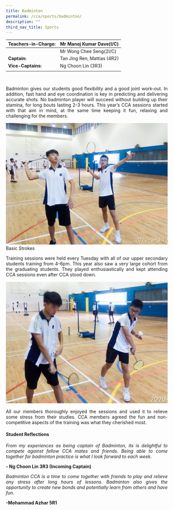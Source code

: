 ```yaml
---
title: Badminton
permalink: /cca/sports/badminton/
description: ""
third_nav_title: Sports
---
```

|  **Teachers-in-Charge:** | Mr Manoj Kumar Dave(I/C) | 
| -------- | -------- |
|  | Mr Wong Chee Seng(2I/C) |
|**Captain:** |  Tan Jing Ren, Mattias (4R2) |
|**Vice-Captains:** |  Ng Choon Lin (3R3)   |
|  |  |

<br>

<p style="text-align:justify">
Badminton gives our students good flexibility and a good joint work-out. In addition, fast hand and eye coordination is key in predicting and delivering accurate shots. No badminton player will succeed without building up their stamina, for long bouts lasting 2-3 hours. This year’s CCA sessions started with that aim in mind, at the same time keeping it fun, relaxing and challenging for the members.</p>

![Basic Strokes](/images/Cca/cca-badmin-i-Basic-stroke-768x576.jpg)
Basic Strokes
<p style="text-align:justify">
Training sessions were held every Tuesday with all of our upper secondary students training from 4-6pm. This year also saw a very large cohort from the graduating students. They played enthusiastically and kept attending CCA sessions even after CCA stood down. </p>

![Hand-eye coordination](/images/Cca/cca-badmin-i-Hand-eye-coordination-768x576.jpg)

<p style="text-align:justify">
All our members thoroughly enjoyed the sessions and used it to relieve some stress from their studies. CCA members agreed the fun and non-competitive aspects of the training was what they cherished most.</p>

#### Student Reflections
<p style="text-align:justify; font-style:italic">
From my experiences as being captain of Badminton, its is delightful to compete against fellow CCA mates and friends. Being able to come together for badminton practice is what I look forward to each week. </p>

**- Ng Choon Lin 3R3 (Incoming Captain)**

<p style="text-align:justify; font-style:italic">Badminton CCA is a time to come together with friends to play and relieve any stress after long hours of lessons. Badminton also gives the opportunity to create new bonds and potentially learn from others and have fun. </p>

**-Mohammad Azhar 5R1**